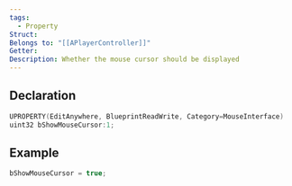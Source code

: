```yaml
---
tags:
  - Property
Struct: 
Belongs to: "[[APlayerController]]"
Getter: 
Description: Whether the mouse cursor should be displayed
---
```


## Declaration

```cpp
UPROPERTY(EditAnywhere, BlueprintReadWrite, Category=MouseInterface)
uint32 bShowMouseCursor:1;  
```

## Example

```cpp
bShowMouseCursor = true;
```